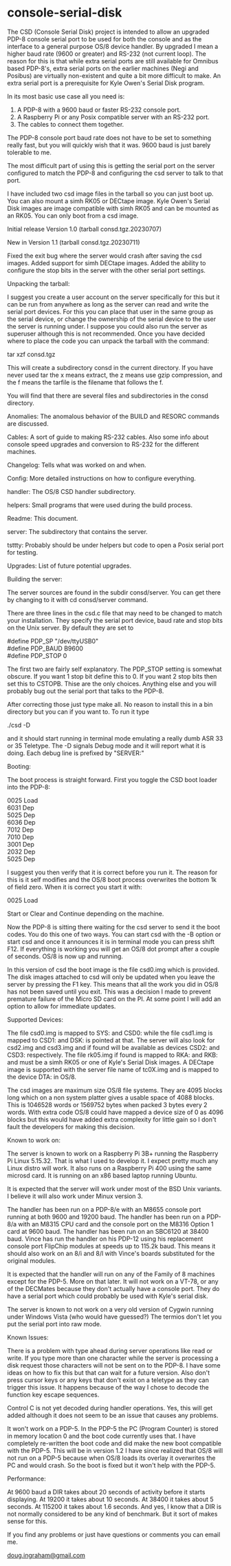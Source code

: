 # console-serial-disk
The CSD (Console Serial Disk) project is intended to allow an upgraded
PDP-8 console serial port to be used for both the console and as the
interface to a general purpose OS/8 device handler.  By upgraded I mean
a higher baud rate (9600 or greater) and RS-232 (not current loop).  The
reason for this is that while extra serial ports are still available for
Omnibus based PDP-8's, extra serial ports on the earlier machines (Negi
and Posibus) are virtually non-existent and quite a bit more difficult to
make.  An extra serial port is a prerequisite for Kyle Owen's Serial Disk
program.

In its most basic use case all you need is:

1) A PDP-8 with a 9600 baud or faster RS-232 console port.
2) A Raspberry Pi or any Posix compatible server with an RS-232 port.
3) The cables to connect them together.

The PDP-8 console port baud rate does not have to be set to something
really fast, but you will quickly wish that it was.  9600 baud is just
barely tolerable to me.

The most difficult part of using this is getting the serial port on the
server configured to match the PDP-8 and configuring the csd server to
talk to that port.

I have included two csd image files in the tarball so you can just
boot up.  You can also mount a simh RK05 or DECtape image. Kyle Owen's Serial
Disk images are image compatible with simh RK05 and can be mounted as an RK05.
You can only boot from a csd image.

Initial release Version 1.0 (tarball consd.tgz.20230707)

New in Version 1.1 (tarball consd.tgz.20230711)

Fixed the exit bug where the server would crash after saving the csd images.
Added support for simh DECtape images.
Added the ability to configure the stop bits in the server with the other serial port settings.

Unpacking the tarball:

I suggest you create a user account on the server specifically for this
but it can be run from anywhere as long as the server can read and write
the serial port devices.  For this you can place that user in the same
group as the serial device, or change the ownership of the serial device
to the user the server is running under.  I suppose you could also run
the server as superuser although this is not recommended.  Once you have
decided where to place the code you can unpack the tarball with the
command:

tar xzf consd.tgz

This will create a subdirectory consd in the current directory.  If you
have never used tar the x means extract, the z means use gzip compression, and
the f means the tarfile is the filename that follows the f.

You will find that there are several files and subdirectories in the
consd directory.

Anomalies: The anomalous behavior of the BUILD and RESORC commands are discussed.

Cables: A sort of guide to making RS-232 cables.  Also some info about console speed upgrades and conversion to RS-232 for the different machines.

Changelog: Tells what was worked on and when.

Config: More detailed instructions on how to configure everything.

handler: The OS/8 CSD handler subdirectory.

helpers: Small programs that were used during the build process.

Readme: This document.

server: The subdirectory that contains the server.

tsttty: Probably should be under helpers but code to open a Posix serial port for testing.

Upgrades: List of future potential upgrades.


Building the server:

The server sources are found in the subdir consd/server.  You can get
there by changing to it with cd consd/server command.

There are three lines in the csd.c file that may need to be changed to
match your installation.  They specify the serial port device, baud
rate and stop bits on the Unix server.  By default they are set to

#define PDP_SP          "/dev/ttyUSB0"  
#define PDP_BAUD        B9600  
#define PDP_STOP        0  

The first two are fairly self explanatory.  The PDP_STOP setting is somewhat obscure.
If you want 1 stop bit define this to 0.  If you want 2 stop bits then set this to CSTOPB.
Thise are the only choices.  Anything else and you will probably bug out the serial port
that talks to the PDP-8.

After correcting those just type make all.  No reason to install this in
a bin directory but you can if you want to.  To run it type

./csd -D

and it should start running in terminal mode emulating a really dumb ASR
33 or 35 Teletype.  The -D signals Debug mode and it will report what it
is doing.  Each debug line is prefixed by "SERVER:"

Booting:

The boot process is straight forward.  First you toggle the CSD boot loader
into the PDP-8:

0025    Load  
6031    Dep  
5025    Dep  
6036    Dep  
7012    Dep  
7010    Dep  
3001    Dep  
2032    Dep  
5025    Dep  

I suggest you then verify that it is correct before you run it.  The
reason for this is it self modifies and the OS/8 boot process overwrites
the bottom 1k of field zero.  When it is correct you start it with:

0025    Load

Start or Clear and Continue depending on the machine.

Now the PDP-8 is sitting there waiting for the csd server to send it the
boot codes.  You do this one of two ways.  You can start csd with the -B
option or start csd and once it announces it is in terminal mode you can
press shift F12.  If everything is working you will get an OS/8 dot
prompt after a couple of seconds.  OS/8 is now up and running.

In this version of csd the boot image is the file csd0.img which is
provided.  The disk images attached to csd will only be updated when you
leave the server by pressing the F1 key.  This means that all the work
you did in OS/8 has not been saved until you exit.  This was a decision
I made to prevent premature failure of the Micro SD card on the PI.  At
some point I will add an option to allow for immediate updates.

Supported Devices:

The file csd0.img is mapped to SYS: and CSD0: while the file csd1.img is
mapped to CSD1: and DSK: is pointed at that.
The server will also look for csd2.img and csd3.img and if found will be
available as devices CSD2: and CSD3: respectively.  The file rk05.img if
found is mapped to RKA: and RKB: and must be a simh RK05 or one of
Kyle's Serial Disk images.  A DECtape image is supported with the server
file name of tc0X.img and is mapped to the device DTA: in OS/8.

The csd images are maximum size OS/8 file systems.  They are 4095 blocks
long which on a non system platter gives a usable space of 4088 blocks.
This is 1046528 words or 1569752 bytes when packed 3 bytes every 2 words.
With extra code OS/8 could have mapped a device size of 0 as 4096 blocks
but this would have added extra complexity for little gain so I don't
fault the developers for making this decision.

Known to work on:

The server is known to work on a Raspberry Pi 3B+ running the Raspberry
Pi Linux 5.15.32. That is what I used to develop it.  I expect pretty
much any Linux distro will work.  It also runs on a Raspberry Pi 400
using the same microsd card.  It is running on an x86 based laptop running
Ubuntu.

It is expected that the server will work under most of the BSD Unix variants.
I believe it will also work under Minux version 3.

The handler has been run on a PDP-8/e with an M8655 console port running
at both 9600 and 19200 baud.
The handler has been run on a PDP-8/a with an M8315 CPU card and the
console port on the M8316 Option 1 card at 9600 baud.
The handler has been run on an SBC6120 at 38400 baud.
Vince has run the handler on his PDP-12 using his replacement console port FlipChip modules
at speeds up to 115.2k baud.  This means it should also work on an 8/i and 8/l with Vince's
boards substituted for the original modules.

It is expected that the handler will run on any of the Family of 8
machines except for the PDP-5.  More on that later.  It will not work
on a VT-78, or any of the DECMates because they don't actually have
a console port.  They do have a serial port which could probably be
used with Kyle's serial disk.

The server is known to not work on a very old version of Cygwin running
under Windows Vista (who would have guessed?)  The termios don't let
you put the serial port into raw mode.

Known Issues:

There is a problem with type ahead during server operations like read or
write.  If you type more than one character while the server is
processing a disk request those characters will not be sent on to the
PDP-8.  I have some ideas on how to fix this but that can wait for a
future version.  Also don't press cursor keys or any keys that don't exist
on a teletype as they can trigger this issue.  It happens because of the
way I chose to decode the function key escape sequences.

Control C is not yet decoded during handler operations.  Yes, this will
get added although it does not seem to be an issue that causes any
problems.

It won't work on a PDP-5.  In the PDP-5 the PC (Program Counter) is
stored in memory location 0 and the boot code currently uses that.  I
have completely re-written the boot code and did make the new boot
compatible with the PDP-5.  This will be in version 1.2  I have since realized
that OS/8 will not run on a PDP-5 because when OS/8 loads its overlay it
overwrites the PC and would crash.  So the boot is fixed but it won't help with
the PDP-5.

Performance:

At 9600 baud a DIR takes about 20 seconds of activity before it starts
displaying.  At 19200 it takes about 10 seconds.  At 38400 it takes about 5 seconds.
At 115200 it takes about 1.6 seconds.  And yes, I know that a DIR is not normally
considered to be any kind of benchmark.  But it sort of makes sense for this.

If you find any problems or just have questions or comments you can
email me.

doug.ingraham@gmail.com
